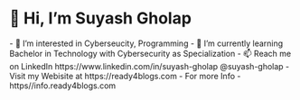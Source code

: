 <h1>👋 Hi, I’m Suyash Gholap </h1>
- 👀 I’m interested in Cyberseucity, Programming 
- 🌱 I’m currently learning Bachelor in Technology with Cybersecurity as Specialization 
- 📫 Reach me on LinkedIn https://www.linkedin.com/in/suyash-gholap   @suyash-gholap
-     Visit my Webisite at https://ready4blogs.com
-     For more Info - https//info.ready4blogs.com

<!---
suyashgholap/suyashgholap is a ✨ special ✨ repository because its `README.md` (this file) appears on your GitHub profile.
You can click the Preview link to take a look at your changes.
---> 
